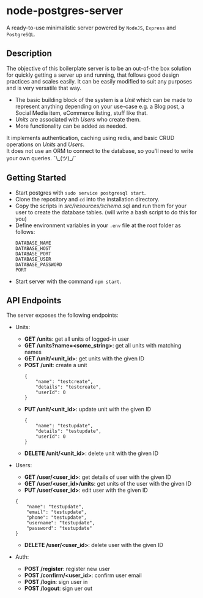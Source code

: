 # node-postgres-server

A ready-to-use minimalistic server powered by `NodeJS`, `Express` and `PostgreSQL`.

## Description

The objective of this boilerplate server is to be an out-of-the box solution for quickly getting a server up and running, that follows good design practices and scales easily.
It can be easily modified to suit any purposes and is very versatile that way.  

- The basic building block of the system is a *Unit* which can be made to represent anything depending on your use-case e.g. a Blog post, a Social Media item, eCommerce listing, stuff like that.  
- *Units* are associated with *Users* who create them.  
- More functionality can be added as needed.

It implements authentication, caching using redis, and basic CRUD operations on *Units* and *Users*.  
It does not use an ORM to connect to the database, so you'll need to write your own queries. ¯\\\_(ツ)_/¯

## Getting Started
- Start postgres with `sudo service postgresql start`.
- Clone the repository and `cd` into the installation directory. 
- Copy the scripts in *src/resources/schema.sql* and run them for your user to create the database tables. (will write a bash script to do this for you)
- Define environment variables in your `.env` file at the root folder as follows:
    ```
    DATABASE_NAME
    DATABASE_HOST
    DATABASE_PORT
    DATABASE_USER
    DATABASE_PASSWORD
    PORT
    ```
- Start server with the command `npm start`.

## API Endpoints

The server exposes the following endpoints:
- Units:
    - **GET /units**: get all units of logged-in user
    - **GET /units?name=<some_string>**: get all units with matching names
    - **GET /unit/<unit_id>**: get units with the given ID
    - **POST /unit**: create a unit
        ```
        {
            "name": "testcreate",
            "details": "testcreate",
            "userId": 0   
        }
        ```
    - **PUT /unit/<unit_id>**: update unit with the given ID
        ```
        {
            "name": "testupdate",
            "details": "testupdate",
            "userId": 0   
        }
        ```
    - **DELETE /unit/<unit_id>**: delete unit with the given ID

- Users:
    - **GET /user/<user_id>**: get details of user with the given ID
    - **GET /user/<user_id>/units**: get units of the user with the given ID
    - **PUT /user/<user_id>**: edit user with the given ID
    ```
    {
        "name": "testupdate",
        "email": "testupdate",
        "phone": "testupdate",
        "username": "testupdate",
        "password": "testupdate"
    }
    ```
    - **DELETE /user/<user_id>**: delete user with the given ID

- Auth:
    - **POST /register**: register new user
    - **POST /confirm/<user_id>**: confirm user email
    - **POST /login**: sign user in
    - **POST /logout**: sign uer out



